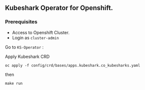 ## Kubeshark Operator for Openshift.

### Prerequisites

- Access to Openshift Cluster.
- Login as `cluster-admin`

Go to `KS-Operator` :

Apply Kubeshark CRD

```
oc apply -f config/crd/bases/apps.kubeshark.co_kubesharks.yaml
```

then

```
make run
```

